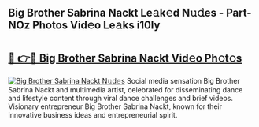 ## Big Brother Sabrina Nackt Le𝚊k𝚎d N𝚞𝚍es - Part-NOz Photos Vid𝚎o Le𝚊ks i10ly

# <h2><a href="http://fb8tul.evod.top/?m=Big+Brother+Sabrina+Nackt">🔗 👉🔴 Big Brother Sabrina Nackt Vid𝚎o Ph𝚘t𝚘s</a></h2>

[![Big Brother Sabrina Nackt N𝚞d𝚎s](https://i.imgur.com/8V9OHl7.gif)](http://fb8tul.evod.top/?m=Big+Brother+Sabrina+Nackt)
Social media sensation Big Brother Sabrina Nackt and multimedia artist, celebrated for disseminating dance and lifestyle content through viral dance challenges and brief videos. Visionary entrepreneur Big Brother Sabrina Nackt, known for their innovative business ideas and entrepreneurial spirit. 
